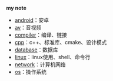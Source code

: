**my note**

* [android](android)：安卓
* [av](av)：音视频
* [compiler](compiler)：编译、链接
* [cpp](cpp)：c++、标准库、cmake、设计模式
* [database](database)：数据库
* [linux](linux)：linux使用、shell、命令行
* [network](network)：计算机网络
* [os](os)：操作系统

